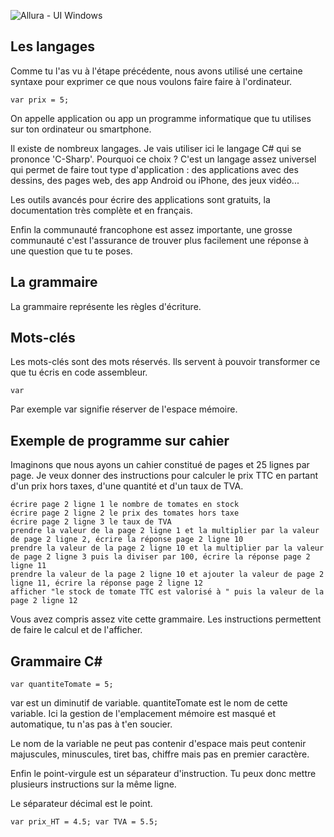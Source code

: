 ![Allura - UI Windows](https://user-images.githubusercontent.com/107787061/174484834-95f8fb5b-dd6a-4aae-9fb1-33813a243090.png)

## Les langages

Comme tu l'as vu à l'étape précédente, nous avons utilisé une certaine syntaxe pour exprimer ce que nous voulons faire faire à l'ordinateur.

```
var prix = 5;
```

On appelle application ou app un programme informatique que tu utilises sur ton ordinateur ou smartphone.

Il existe de nombreux langages. Je vais utiliser ici le langage C# qui se prononce 'C-Sharp'. Pourquoi ce choix ? C'est un langage assez universel qui permet de faire tout type d'application : des applications avec des dessins, des pages web, des app Android ou iPhone, des jeux vidéo...

Les outils avancés pour écrire des applications sont gratuits, la documentation très complète et en français.

Enfin la communauté francophone est assez importante, une grosse communauté c'est l'assurance de trouver plus facilement une réponse à une question que tu te poses.

## La grammaire

La grammaire représente les règles d'écriture.

## Mots-clés

Les mots-clés sont des mots réservés. Ils servent à pouvoir transformer ce que tu écris en code assembleur.

```
var
```

Par exemple var signifie réserver de l'espace mémoire.

## Exemple de programme sur cahier

Imaginons que nous ayons un cahier constitué de pages et 25 lignes par page. Je veux donner des instructions pour calculer le prix TTC en partant d'un prix hors taxes, d'une quantité et d'un taux de TVA.

```
écrire page 2 ligne 1 le nombre de tomates en stock
écrire page 2 ligne 2 le prix des tomates hors taxe
écrire page 2 ligne 3 le taux de TVA
prendre la valeur de la page 2 ligne 1 et la multiplier par la valeur de page 2 ligne 2, écrire la réponse page 2 ligne 10
prendre la valeur de la page 2 ligne 10 et la multiplier par la valeur de page 2 ligne 3 puis la diviser par 100, écrire la réponse page 2 ligne 11
prendre la valeur de la page 2 ligne 10 et ajouter la valeur de page 2 ligne 11, écrire la réponse page 2 ligne 12
afficher "le stock de tomate TTC est valorisé à " puis la valeur de la page 2 ligne 12
```

Vous avez compris assez vite cette grammaire. Les instructions permettent de faire le calcul et de l'afficher.

## Grammaire C#

```
var quantiteTomate = 5;
```

var est un diminutif de variable. quantiteTomate est le nom de cette variable. Ici la gestion de l'emplacement mémoire est masqué et automatique, tu n'as pas à t'en soucier.

Le nom de la variable ne peut pas contenir d'espace mais peut contenir majuscules, minuscules, tiret bas, chiffre mais pas en premier caractère.

Enfin le point-virgule est un séparateur d'instruction. Tu peux donc mettre plusieurs instructions sur la même ligne.

Le séparateur décimal est le point.

```
var prix_HT = 4.5; var TVA = 5.5;
```
